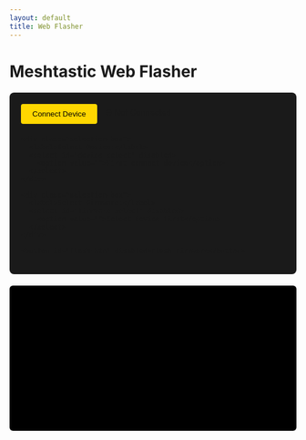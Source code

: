 ```yaml
---
layout: default
title: Web Flasher
---
```


<!-- If you're using Jekyll and your _config.yml has a baseurl defined,
     use the following tags. Otherwise, update these paths to match your repo structure. -->
<link rel="stylesheet" href="{{ site.baseurl }}/assets/css/style.css">

# Meshtastic Web Flasher

<div id="flasher-container">
  <div class="flash-controls">
    <div class="connect-box">
      <button id="connect-btn">Connect Device</button>
      <span id="connection-status">⛔ Not Connected</span>
    </div>
    
    <div class="selection-box">
      <label>Select Device:</label>
      <select id="device-select" disabled>
        <option value="">First connect device</option>
      </select>
    </div>

    <div class="selection-box">
      <label>Select Firmware:</label>
      <select id="firmware-select" disabled>
        <option value="">Select device first</option>
      </select>
    </div>

    <button id="flash-btn" disabled>Flash Firmware</button>
  </div>

  <div id="progress-container" style="display: none;">
    <progress id="progress-bar" value="0" max="100"></progress>
    <span id="progress-text">0%</span>
  </div>

  <div id="log-container">
    <pre id="log"></pre>
  </div>
</div>

<!-- Import your local bundle.
     If not using Jekyll templating, use an absolute path based on your repository.
     For example, if your repository is hosted at https://harukitoreda.github.io/Meshtastic-Experiments,
     then the file should be available at /assets/js/esptool.bundle.js -->
<script src="{{ site.baseurl }}/assets/js/esptool.bundle.js"></script>
<script>
  // Debug output: check which global variable your bundle exposes.
  console.log("window.ESPTool:", window.ESPTool);
  console.log("window.ESPToolBundle:", window.ESPToolBundle);
  
  // Use the global variable exposed by your bundle.
  const ESPTool = window.ESPTool || window.ESPToolBundle;
  if (typeof ESPTool !== "function") {
    console.error("ESPTool is not a constructor. Check that your bundle is correctly built and the file path is correct!");
  }

  const REPO = 'HarukiToreda/Meshtastic-Experiments';
  const BRANCH = 'main';
  const FIRMWARES_PATH = 'firmwares';
  const CORS_PROXY = 'https://api.allorigins.win/get?url=';

  let port = null;
  let selectedFirmware = null;

  async function loadDevices() {
    try {
      const apiUrl = `https://api.github.com/repos/${REPO}/contents/${FIRMWARES_PATH}?ref=${BRANCH}`;
      const response = await fetch(`${CORS_PROXY}${encodeURIComponent(apiUrl)}`);
      if (!response.ok) throw new Error(`GitHub error: ${response.status}`);
      
      const data = await response.json();
      const contents = data.contents ? JSON.parse(data.contents) : data;
      
      if (!Array.isArray(contents)) {
        throw new Error('GitHub returned unexpected directory structure');
      }
      
      const deviceSelect = document.getElementById('device-select');
      deviceSelect.innerHTML = '<option value="">Select a device</option>';
      
      contents.forEach(item => {
        if (item.type === 'dir') {
          const option = document.createElement('option');
          option.value = item.name;
          option.textContent = item.name;
          deviceSelect.appendChild(option);
        }
      });
      
      deviceSelect.disabled = false;
      log(`Loaded ${contents.length} devices`);
    } catch (error) {
      log(`Device loading failed: ${error.message}`);
      console.error('GitHub API Response:', error);
    }
  }

  async function loadFirmwares(device) {
    try {
      const apiUrl = `https://api.github.com/repos/${REPO}/contents/${FIRMWARES_PATH}/${device}?ref=${BRANCH}`;
      const response = await fetch(`${CORS_PROXY}${encodeURIComponent(apiUrl)}`);
      if (!response.ok) throw new Error(`GitHub error: ${response.status}`);
      
      const data = await response.json();
      const contents = data.contents ? JSON.parse(data.contents) : data;
      
      const firmwareSelect = document.getElementById('firmware-select');
      firmwareSelect.innerHTML = '<option value="">Select a firmware</option>';
      
      contents.forEach(file => {
        if (file.name.endsWith('.bin')) {
          const option = document.createElement('option');
          option.value = `https://raw.githubusercontent.com/${REPO}/${BRANCH}/${FIRMWARES_PATH}/${device}/${file.name}`;
          option.textContent = file.name;
          firmwareSelect.appendChild(option);
        }
      });
      
      firmwareSelect.disabled = false;
      log(`Loaded ${contents.length} firmwares for ${device}`);
    } catch (error) {
      log(`Firmware loading failed: ${error.message}`);
    }
  }

  document.getElementById('connect-btn').addEventListener('click', async () => {
    try {
      port = await navigator.serial.requestPort();
      document.getElementById('connect-btn').disabled = true;
      document.getElementById('connection-status').textContent = '✅ Connected';
      document.getElementById('flash-btn').disabled = false;
      log('Connected to device');
      await loadDevices();
    } catch (error) {
      log(`Connection error: ${error.message}`);
    }
  });

  document.getElementById('device-select').addEventListener('change', (e) => {
    const device = e.target.value;
    if (device) {
      loadFirmwares(device);
    }
  });

  document.getElementById('firmware-select').addEventListener('change', (e) => {
    selectedFirmware = e.target.value;
  });

  document.getElementById('flash-btn').addEventListener('click', async () => {
    if (!selectedFirmware) {
      log('Please select a firmware first');
      return;
    }

    try {
      document.getElementById('progress-container').style.display = 'block';
      const options = { baudRate: 115200 };
      
      log(`Downloading firmware: ${selectedFirmware}`);
      const response = await fetch(selectedFirmware);
      const firmwareBuffer = await response.arrayBuffer();
      
      await port.open(options);
      const esptoolInstance = new ESPTool(port);
      
      await esptoolInstance.connect();
      log('Starting flash process...');
      
      // Adjust method names if your bundle uses camelCase (flash_file vs. flashFile, hard_reset vs. hardReset)
      await esptoolInstance.flash_file(new Uint8Array(firmwareBuffer), (progress) => {
        const percent = Math.round(progress * 100);
        document.getElementById('progress-bar').value = percent;
        document.getElementById('progress-text').textContent = `${percent}%`;
      });
      
      await esptoolInstance.hard_reset();
      log('Flash completed successfully!');
    } catch (error) {
      log(`Flash failed: ${error.message}`);
    } finally {
      document.getElementById('progress-container').style.display = 'none';
      if (port) await port.close();
    }
  });

  function log(message) {
    const logElement = document.getElementById('log');
    logElement.textContent += `${new Date().toLocaleTimeString()}: ${message}\n`;
    logElement.scrollTop = logElement.scrollHeight;
  }
</script>

<style>
.flash-controls {
  max-width: 600px;
  margin: 20px auto;
  padding: 20px;
  background: #1a1a1a;
  border-radius: 8px;
}

.connect-box {
  display: flex;
  gap: 15px;
  align-items: center;
  margin-bottom: 20px;
}

button {
  background: #FFD700;
  color: #000;
  border: none;
  padding: 10px 20px;
  border-radius: 4px;
  cursor: pointer;
  transition: opacity 0.2s;
}

button:disabled {
  opacity: 0.6;
  cursor: not-allowed;
}

.selection-box {
  margin: 15px 0;
  background: #333;
  padding: 15px;
  border-radius: 6px;
}

select {
  width: 100%;
  padding: 8px;
  margin-top: 8px;
  background: #444;
  color: #fff;
  border: 1px solid #00FFFF;
  border-radius: 4px;
}

#progress-container {
  background: #333;
  padding: 15px;
  border-radius: 6px;
  margin: 20px 0;
}

progress {
  width: 100%;
  height: 20px;
  accent-color: #FFD700;
}

#progress-text {
  color: #00FFFF;
  margin-left: 10px;
  font-weight: bold;
}

#log-container {
  background: #000;
  padding: 15px;
  border-radius: 6px;
}

#log {
  color: #00FF00;
  height: 200px;
  overflow-y: auto;
  font-family: monospace;
  font-size: 0.9em;
  white-space: pre-wrap;
}
</style>
